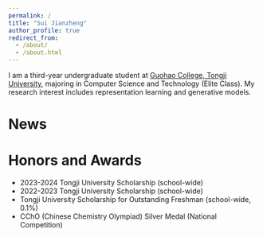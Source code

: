 ```yaml
---
permalink: /
title: "Sui Jianzheng"
author_profile: true
redirect_from: 
  - /about/
  - /about.html
---
```

I am a third-year undergraduate student at [Guohao College, Tongji University](https://ghc.tongji.edu.cn/), majoring in Computer Science and Technology (Elite Class). My research interest includes representation learning and generative models.

News
======


Honors and Awards
======
- 2023-2024 Tongji University Scholarship (school-wide)
- 2022-2023 Tongji University Scholarship (school-wide)
- Tongji University Scholarship for Outstanding Freshman (school-wide, 0.1%)
- CChO (Chinese Chemistry Olympiad) Silver Medal (National Competition)

